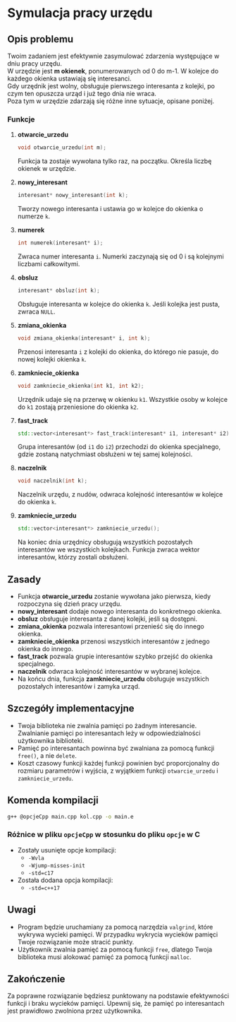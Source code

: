 # Symulacja pracy urzędu

## Opis problemu

Twoim zadaniem jest efektywnie zasymulować zdarzenia występujące w dniu pracy urzędu.  
W urzędzie jest **m okienek**, ponumerowanych od 0 do m-1. W kolejce do każdego okienka ustawiają się interesanci.  
Gdy urzędnik jest wolny, obsługuje pierwszego interesanta z kolejki, po czym ten opuszcza urząd i już tego dnia nie wraca.  
Poza tym w urzędzie zdarzają się różne inne sytuacje, opisane poniżej.

### Funkcje

1. **otwarcie_urzedu**  
   ```cpp
   void otwarcie_urzedu(int m);
   ```
   Funkcja ta zostaje wywołana tylko raz, na początku. Określa liczbę okienek w urzędzie.

2. **nowy_interesant**  
   ```cpp
   interesant* nowy_interesant(int k);
   ```
   Tworzy nowego interesanta i ustawia go w kolejce do okienka o numerze `k`.

3. **numerek**  
   ```cpp
   int numerek(interesant* i);
   ```
   Zwraca numer interesanta `i`. Numerki zaczynają się od 0 i są kolejnymi liczbami całkowitymi.

4. **obsluz**  
   ```cpp
   interesant* obsluz(int k);
   ```
   Obsługuje interesanta w kolejce do okienka `k`. Jeśli kolejka jest pusta, zwraca `NULL`.

5. **zmiana_okienka**  
   ```cpp
   void zmiana_okienka(interesant* i, int k);
   ```
   Przenosi interesanta `i` z kolejki do okienka, do którego nie pasuje, do nowej kolejki okienka `k`.

6. **zamkniecie_okienka**  
   ```cpp
   void zamkniecie_okienka(int k1, int k2);
   ```
   Urzędnik udaje się na przerwę w okienku `k1`. Wszystkie osoby w kolejce do `k1` zostają przeniesione do okienka `k2`.

7. **fast_track**  
   ```cpp
   std::vector<interesant*> fast_track(interesant* i1, interesant* i2);
   ```
   Grupa interesantów (od `i1` do `i2`) przechodzi do okienka specjalnego, gdzie zostaną natychmiast obsłużeni w tej samej kolejności.

8. **naczelnik**  
   ```cpp
   void naczelnik(int k);
   ```
   Naczelnik urzędu, z nudów, odwraca kolejność interesantów w kolejce do okienka `k`.

9. **zamkniecie_urzedu**  
   ```cpp
   std::vector<interesant*> zamkniecie_urzedu();
   ```
   Na koniec dnia urzędnicy obsługują wszystkich pozostałych interesantów we wszystkich kolejkach. Funkcja zwraca wektor interesantów, którzy zostali obsłużeni.

## Zasady

- Funkcja **otwarcie_urzedu** zostanie wywołana jako pierwsza, kiedy rozpoczyna się dzień pracy urzędu.
- **nowy_interesant** dodaje nowego interesanta do konkretnego okienka.
- **obsluz** obsługuje interesanta z danej kolejki, jeśli są dostępni.
- **zmiana_okienka** pozwala interesantowi przenieść się do innego okienka.
- **zamkniecie_okienka** przenosi wszystkich interesantów z jednego okienka do innego.
- **fast_track** pozwala grupie interesantów szybko przejść do okienka specjalnego.
- **naczelnik** odwraca kolejność interesantów w wybranej kolejce.
- Na końcu dnia, funkcja **zamkniecie_urzedu** obsługuje wszystkich pozostałych interesantów i zamyka urząd.

## Szczegóły implementacyjne

- Twoja biblioteka nie zwalnia pamięci po żadnym interesancie. Zwalnianie pamięci po interesantach leży w odpowiedzialności użytkownika biblioteki.
- Pamięć po interesantach powinna być zwalniana za pomocą funkcji `free()`, a nie `delete`.
- Koszt czasowy funkcji każdej funkcji powinien być proporcjonalny do rozmiaru parametrów i wyjścia, z wyjątkiem funkcji `otwarcie_urzedu` i `zamkniecie_urzedu`.

## Komenda kompilacji

```bash
g++ @opcjeCpp main.cpp kol.cpp -o main.e
```

### Różnice w pliku `opcjeCpp` w stosunku do pliku `opcje` w C

- Zostały usunięte opcje kompilacji:
  - `-Wvla`
  - `-Wjump-misses-init`
  - `-std=c17`
- Została dodana opcja kompilacji:
  - `-std=c++17`

## Uwagi

- Program będzie uruchamiany za pomocą narzędzia `valgrind`, które wykrywa wycieki pamięci. W przypadku wykrycia wycieków pamięci Twoje rozwiązanie może stracić punkty.
- Użytkownik zwalnia pamięć za pomocą funkcji `free`, dlatego Twoja biblioteka musi alokować pamięć za pomocą funkcji `malloc`.

## Zakończenie

Za poprawne rozwiązanie będziesz punktowany na podstawie efektywności funkcji i braku wycieków pamięci. Upewnij się, że pamięć po interesantach jest prawidłowo zwolniona przez użytkownika.
